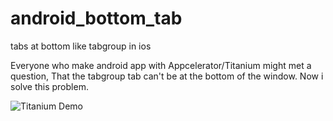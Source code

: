 # android_bottom_tab
tabs at bottom like tabgroup in ios

Everyone who make android app with Appcelerator/Titanium might met a question, That the tabgroup tab can't be at the bottom of the window. Now i solve this problem. 

![Titanium Demo](http://www.mamashai.com/images/android_tab_bottom.png)

